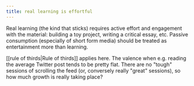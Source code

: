 ```yaml
---
title: real learning is effortful
---
```


Real learning (the kind that sticks) requires active effort and engagement with the material: building a toy project,
writing a critical essay, etc.  Passive consumption (especially of short form media) should be treated as entertainment
more than learning.

[[rule of thirds|Rule of thirds]] applies here.  The valence when e.g. reading the average Twitter post tends to be
pretty flat.  There are no "tough" sessions of scrolling the feed (or, conversely really "great" sessions), so how much
growth is really taking place?
